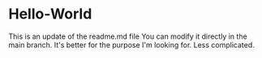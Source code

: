 # Hello-World
This is an update of the readme.md file
You can modify it directly in the main branch. It's better for the purpose I'm looking for. Less complicated.
